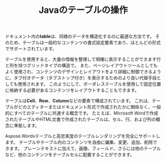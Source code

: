 ﻿---
title: Javaのテーブルの操作
second_title: Aspose.WordsのためのJava
articleTitle: テーブルの操作
linktitle: テーブルの操作
description: "Javaのテーブルを操作する方法。 JavaのAspose.Wordsのテーブルノードの概念を紹介します。"
type: docs
weight: 190
url: /ja/java/working-with-tables/
timestamp: 2024-01-27-14-07-04
---

ドキュメント内の**table**は、同様のデータを構造化するのに最適な方法です。 そのため、テーブルは一般的なコンテンツの書式設定要素であり、ほとんどの形式でサポートされています。

テーブルを使用すると、大量の情報を整理して明確に表示することができます行と列を持つグリッドタイプの構造で。 また、ページレイアウトツールとしてもよく使用され、コンテンツのデザインとレイアウトをより詳細に制御できるように、タブ付きデータ（タブストップ付き）を表示するためのより良い代替手段としても使用されます。 このようにして、ボーダレステーブルを使用して固定位置に格納する必要があるコンテンツをレイアウトすることもできます。

テーブルは**Cell**、**Row**、**Column**などの要素で構成されています。 これは、テーブルがどのエディターまたはドキュメント形式で作成されたかに関係なく、一般的にすべてのテーブルに共通する概念です。 たとえば、Microsoft Wordで作成されたテーブルやHTML文書で作成されたテーブルは、セル、行、および列の概念に準拠します。

Aspose.Wordsテーブルと高忠実度のテーブルレンダリングを完全にサポートします。 テーブルやテーブル内のコンテンツを自由に編集、変更、追加、削除できます。 プレーンテキストに加えて、画像、フィールド、さらには他のテーブルなど、他のコンテンツをテーブルセルに配置することができます。
